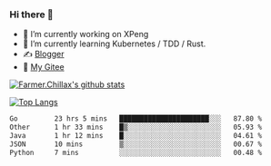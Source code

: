 ### Hi there 👋

- 🔭 I’m currently working on XPeng
- 🌱 I’m currently learning Kubernetes / TDD / Rust.
- ✍️ [Blogger](https://blog.farmer233.top)
- 🤔 [My Gitee](https://gitee.com/Farmer-chong)


[![Farmer.Chillax's github stats](https://github-readme-stats.vercel.app/api?username=FarmerChillax)](https://github.com/anuraghazra/github-readme-stats)

[![Top Langs](https://github-readme-stats.vercel.app/api/top-langs/?username=FarmerChillax&layout=compact&hide=html,css,javascript)](https://github.com/anuraghazra/github-readme-stats)


<a href="https://wakatime.com/@Farmer"> </a>
          <!--START_SECTION:waka-->

```txt
Go         23 hrs 5 mins   ██████████████████████░░░   87.80 %
Other      1 hr 33 mins    █▒░░░░░░░░░░░░░░░░░░░░░░░   05.93 %
Java       1 hr 12 mins    █░░░░░░░░░░░░░░░░░░░░░░░░   04.61 %
JSON       10 mins         ▒░░░░░░░░░░░░░░░░░░░░░░░░   00.67 %
Python     7 mins          ░░░░░░░░░░░░░░░░░░░░░░░░░   00.48 %
```

<!--END_SECTION:waka-->



<!--
**Farmer-chong/Farmer-chong** is a ✨ _special_ ✨ repository because its `README.md` (this file) appears on your GitHub profile.

Here are some ideas to get you started:

- 🔭 I’m currently working on ...
- 🌱 I’m currently learning ...
- 👯 I’m looking to collaborate on ...
- 🤔 I’m looking for help with ...
- 💬 Ask me about ...
- 📫 How to reach me: ...
- 😄 Pronouns: ...
- ⚡ Fun fact: ...
-->
